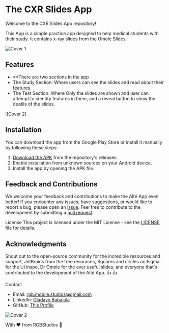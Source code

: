 # The CXR Slides App

Welcome to the CXR Slides App repository!

This App is a simple practice app designed to help medical students with their study. It contains x-ray slides from the Omole Slides.

![Cover 1 ](https://github.com/cooncudee/CXRSlides/raw/master/assests/board1)

## Features
- **There are two sections in the app
- The Study Section: Where users can see the slides and read about their features.
- The Test Section: Where Only the slides are shown and user can attempt to identify features in them, and a reveal button to show the deatils of the slides.


![Cover 2]

## Installation
You can download the app from the Google Play Store or install it manually by following these steps:

1. [Download the APK](https://github.com/cooncudee/CXRSlides/raw/master/app/release/Alte1.0.0.apk) from the repository's releases.
1. Enable installation from unknown sources on your Android device.
1. Install the app by opening the APK file.

## Feedback and Contributions
We welcome your feedback and contributions to make the Alté App even better! If you encounter any issues, have suggestions, or would like to report a bug, please open an [issue](/issues).
Feel free to contribute to the development by submitting a [pull request](/pulls).

License
This project is licensed under the MIT License - see the [LICENSE](/LICENSE.md) file for details.

## Acknowledgments
Shout out to the open-source community for the incredible resources and support, JetBrains from the free resources, Squares and circles on Figma for the UI inspo, Dr Omole for the ever useful slides, and everyone that's contributed to the development of the Alté App. :+1: :+1:

Contact
- Email: rgb.mobile.studios@gmail.com
- LinkedIn: [Oladayo Babalola](https://linkedin.com/in/oladayo-babalola-spt/)
- GitHub: [This Profile](https://github.com/cooncudee/)

![Cover 2 ](https://github.com/cooncudee/CXRSlides/raw/master/assests/board2)

With ❤️ from RGBStudios 🎨
